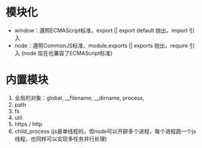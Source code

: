 # 模块化
- window：遵照ECMAScript标准，export || export default 抛出，import 引入
- node：遵照CommonJS标准，module.exports || exports 抛出，require 引入
(node 现在也兼容了ECMAScript标准)

# 内置模块
1. 全局的对象：global, __filename, __dirname, process, 
2. path
3. fs
4. util
5. https / http
6. child_process (js是单线程的，但node可以开辟多个进程，每个进程跑一个js线程，也同样可以实现多任务并行处理)

